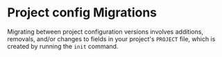 # Project config Migrations

Migrating between project configuration versions involves additions, removals, and/or changes
to fields in your project's `PROJECT` file, which is created by running the `init` command.
